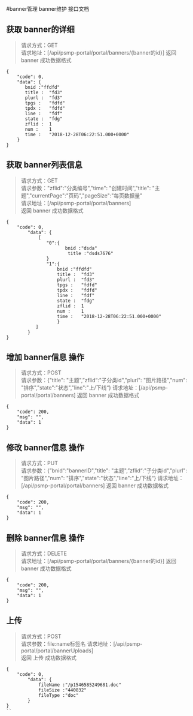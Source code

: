 #banner管理   banner维护  接口文档 
## 获取  banner的详细
> 请求方式：GET  
> 请求地址：[/api/psmp-portal/portal/banners/{banner的id}] 
返回 banner 成功数据格式
```
{
    "code": 0,
    "data": {
       bnid	:"ffdfd"
       title :	"fd3"
       plurl :	"fd3"
       tpgs :	"fdfd"
       tpdx :	"fdfd"
       line :	"fdf"
       state :	"fdg"
       zflid :	1
       num :	1
       time :	"2018-12-28T06:22:51.000+0000"
    }
}
```
## 获取  banner列表信息
> 请求方式：GET  
> 请求参数："zflid":"分类编号","time": "创建时间","title": "主题","currentPage":"页码","pageSize":"每页数据量"   
> 请求地址：[/api/psmp-portal/portal/banners]  
返回  banner  成功数据格式 
```
{
    "code": 0,
        "data": {
            [
               "0":{
                      bnid :"dsda"
                       title :"dsds7676"
               }
               "1":{
                   bnid :"ffdfd"
                   title :	"fd3"
                   plurl :	"fd3"
                   tpgs :	"fdfd"
                   tpdx :	"fdfd"
                   line :	"fdf"
                   state :	"fdg"
                   zflid :	1
                   num :	1
                   time :	"2018-12-28T06:22:51.000+0000"
                   }
           ]
        }
}
```
## 增加   banner信息  操作   
> 请求方式：POST   
> 请求参数：{"title": "主题",”zflid“:"子分类id","plurl": "图片路径","num": "排序","state":"状态","line":"上/下线“}
> 请求地址：[/api/psmp-portal/portal/banners]
返回  banner  成功数据格式
```
{
    "code": 200,
    "msg": "",
    "data": 1
}
```
## 修改   banner信息  操作   
> 请求方式：PUT   
> 请求参数：{”bnid“:"bannerID","title": "主题",”zflid“:"子分类id","plurl": "图片路径","num": "排序","state":"状态","line":"上/下线“}
> 请求地址：[/api/psmp-portal/portal/banners]
返回  banner  成功数据格式
```
{
    "code": 200,
    "msg": "",
    "data": 1
}
```
## 删除   banner信息  操作   
> 请求方式：DELETE   
> 请求地址：[/api/psmp-portal/portal/banners/{banner的id}]
返回  banner  成功数据格式
```
{
    "code": 200,
    "msg": "",
    "data": 1
}
```
## 上传
> 请求方式：POST  
> 请求参数：file:name标签名
> 请求地址：[/api/psmp-portal/portal/bannerUploads]  
返回  上传  成功数据格式 
```
{
    "code": 0,
        "data": {
            fileName :"/p1546585249681.doc"
            fileSize :"440832"
            fileType :"doc"
        }
}
``